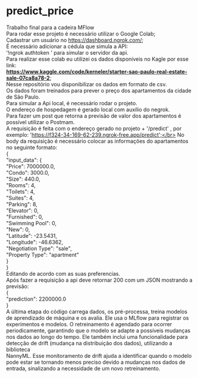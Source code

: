 # predict_price
Trabalho final para a cadeira MFlow </br>
Para rodar esse projeto é necessário utilizar o Google Colab; </br>
Cadastrar um usuário no https://dashboard.ngrok.com/; </br>
É necessário adicionar a cédula que simula a API: </br>
'!ngrok authtoken <SEU TOKEN>' para simular o servidor da api.  </br>
Para realizar esse colab eu utilizei os dados disponíveis no Kagle por esse link: </br>
**https://www.kaggle.com/code/kerneler/starter-sao-paulo-real-estate-sale-07ca8a78-2**; </br>
Nesse repositório vou disponibilizar os dados em formato de csv. </br>
Os dados foram treinados para prever o preço dos apartamentos da cidade de São Paulo.  </br>
Para simular a Api local, é necessário rodar o projeto. </br>
O endereço de hospedagem é gerado local com auxílio do negrok. </br>
Para fazer um post que retorna a previsão de valor dos apartamentos é possível utilizar o Postmam.</br>
A requisição é feita com o endereço gerado no projeto + '/predict' , por exemplo: 'https://f324-34-169-62-239.ngrok-free.app/predict';</br>
No body da requisição é necessário colocar as informações do apartamentos no seguinte formato:</br>
{</br>
  "input_data": {</br>
    "Price": 7000000.0,</br>
    "Condo": 3000.0,</br>
    "Size": 440.0,</br>
    "Rooms": 4,</br>
    "Toilets": 4,</br>
    "Suites": 4,</br>
    "Parking": 8,</br>
    "Elevator": 0,</br>
    "Furnished": 0,</br>
    "Swimming Pool": 0,</br>
    "New": 0,</br>
    "Latitude": -23.5431,</br>
    "Longitude": -46.6362,</br>
    "Negotiation Type": "sale",</br>
    "Property Type": "apartment"</br>
  }</br>
}</br>
Editando de acordo com as suas preferencias.</br>
Após fazer a requisição a api deve retornar 200 com um JSON mostrando a previsão:</br>
{</br>
    "prediction": 2200000.0</br>
}</br>
A última etapa do código carrega dados, os pré-processa, treina modelos de aprendizado de máquina e os avalia. Ele usa o MLflow para registrar os experimentos e modelos. O retreinamento é agendado para ocorrer </br> periodicamente, garantindo que o modelo se adapte a possíveis mudanças nos dados ao longo do tempo. Ele também inclui uma funcionalidade para detecção de drift (mudança na distribuição dos dados), utilizando a biblioteca </br>NannyML. Esse monitoramento de drift ajuda a identificar quando o modelo pode estar se tornando menos preciso devido a mudanças nos dados de entrada, sinalizando a necessidade de um novo retreinamento.</br>
